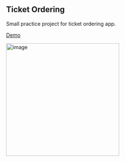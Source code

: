 ## Ticket Ordering
Small practice project for ticket ordering app.

[Demo](https://ivnteterin.github.io/ticket-ordering/)

<img width="308" alt="image" src="https://github.com/ivnteterin/ticket-ordering/assets/79375552/7584ef04-637d-4ebe-a7af-0fef675b6e66">
